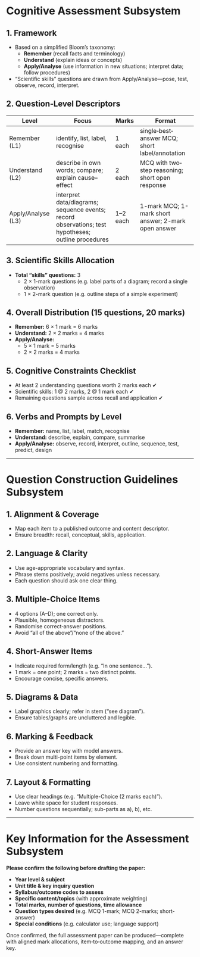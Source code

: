 # Cognitive Assessment Subsystem

## 1. Framework  
- Based on a simplified Bloom’s taxonomy:  
  - **Remember** (recall facts and terminology)  
  - **Understand** (explain ideas or concepts)  
  - **Apply/Analyse** (use information in new situations; interpret data; follow procedures)  
- “Scientific skills” questions are drawn from Apply/Analyse—pose, test, observe, record, interpret.

## 2. Question‐Level Descriptors  
| Level           | Focus                                                         | Marks       | Format                                           |
|-----------------|---------------------------------------------------------------|-------------|--------------------------------------------------|
| Remember (L1)   | identify, list, label, recognise                              | 1 each      | single‐best‐answer MCQ; short label/annotation    |
| Understand (L2) | describe in own words; compare; explain cause–effect          | 2 each      | MCQ with two‐step reasoning; short open response |
| Apply/Analyse (L3) | interpret data/diagrams; sequence events; record observations; test hypotheses; outline procedures | 1–2 each    | 1-mark MCQ; 1-mark short answer; 2-mark open answer |

## 3. Scientific Skills Allocation  
- **Total “skills” questions:** 3  
  - 2 × 1-mark questions (e.g. label parts of a diagram; record a single observation)  
  - 1 × 2-mark question (e.g. outline steps of a simple experiment)

## 4. Overall Distribution (15 questions, 20 marks)  
- **Remember:** 6 × 1 mark = 6 marks  
- **Understand:** 2 × 2 marks = 4 marks  
- **Apply/Analyse:**  
  - 5 × 1 mark = 5 marks  
  - 2 × 2 marks = 4 marks  

## 5. Cognitive Constraints Checklist  
- At least 2 understanding questions worth 2 marks each ✔  
- Scientific skills: 1 @ 2 marks, 2 @ 1 mark each ✔  
- Remaining questions sample across recall and application ✔  

## 6. Verbs and Prompts by Level  
- **Remember:** name, list, label, match, recognise  
- **Understand:** describe, explain, compare, summarise  
- **Apply/Analyse:** observe, record, interpret, outline, sequence, test, predict, design  


---

# Question Construction Guidelines Subsystem

## 1. Alignment & Coverage  
- Map each item to a published outcome and content descriptor.  
- Ensure breadth: recall, conceptual, skills, application.

## 2. Language & Clarity  
- Use age-appropriate vocabulary and syntax.  
- Phrase stems positively; avoid negatives unless necessary.  
- Each question should ask one clear thing.

## 3. Multiple-Choice Items  
- 4 options (A–D); one correct only.  
- Plausible, homogeneous distractors.  
- Randomise correct‐answer positions.  
- Avoid “all of the above”/“none of the above.”

## 4. Short-Answer Items  
- Indicate required form/length (e.g. “In one sentence…”).  
- 1 mark = one point; 2 marks = two distinct points.  
- Encourage concise, specific answers.

## 5. Diagrams & Data  
- Label graphics clearly; refer in stem (“see diagram”).  
- Ensure tables/graphs are uncluttered and legible.

## 6. Marking & Feedback  
- Provide an answer key with model answers.  
- Break down multi-point items by element.  
- Use consistent numbering and formatting.

## 7. Layout & Formatting  
- Use clear headings (e.g. “Multiple-Choice (2 marks each)”).  
- Leave white space for student responses.  
- Number questions sequentially; sub-parts as a), b), etc.  


---

# Key Information for the Assessment Subsystem

**Please confirm the following before drafting the paper:**

- **Year level & subject**  
- **Unit title & key inquiry question**  
- **Syllabus/outcome codes to assess**  
- **Specific content/topics** (with approximate weighting)  
- **Total marks**, **number of questions**, **time allowance**  
- **Question types desired** (e.g. MCQ 1-mark; MCQ 2-marks; short-answer)  
- **Special conditions** (e.g. calculator use; language support)  

Once confirmed, the full assessment paper can be produced—complete with aligned mark allocations, item‐to‐outcome mapping, and an answer key.